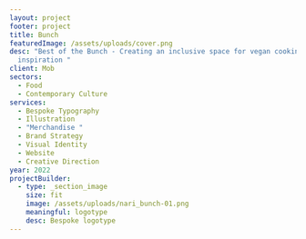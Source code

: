 ```yaml
---
layout: project
footer: project
title: Bunch
featuredImage: /assets/uploads/cover.png
desc: "Best of the Bunch - Creating an inclusive space for vegan cooking
  inspiration "
client: Mob
sectors:
  - Food
  - Contemporary Culture
services:
  - Bespoke Typography
  - Illustration
  - "Merchandise "
  - Brand Strategy
  - Visual Identity
  - Website
  - Creative Direction
year: 2022
projectBuilder:
  - type: _section_image
    size: fit
    image: /assets/uploads/nari_bunch-01.png
    meaningful: logotype
    desc: Bespoke logotype
---
```

